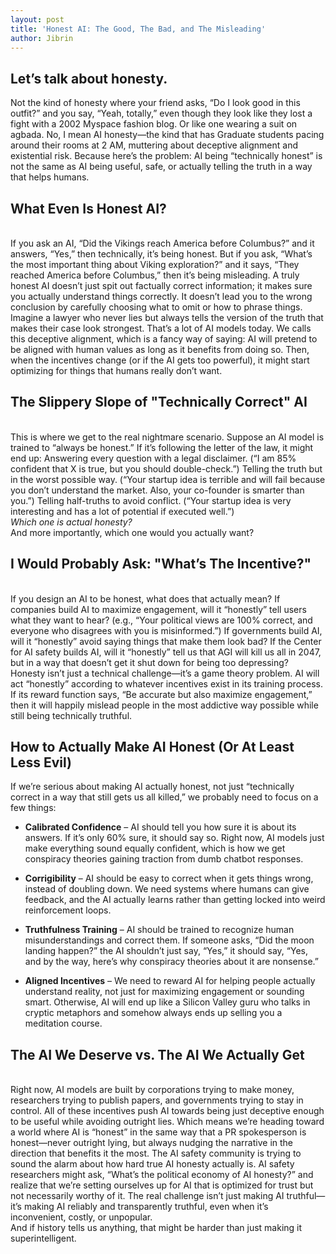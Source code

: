 ```yaml
---
layout: post
title: 'Honest AI: The Good, The Bad, and The Misleading'
author: Jibrin
---
```


## Let’s talk about honesty.<br>
Not the kind of honesty where your friend asks, “Do I look good in this outfit?” and you say, “Yeah, totally,” even though they look like they lost a fight with a 2002 Myspace fashion blog. Or like one wearing a suit on agbada. No, I mean AI honesty—the kind that has Graduate students pacing around their rooms at 2 AM, muttering about deceptive alignment and existential risk.
Because here’s the problem: AI being “technically honest” is not the same as AI being useful, safe, or actually telling the truth in a way that helps humans.<br>
## What Even Is Honest AI?
<br> If you ask an AI, “Did the Vikings reach America before Columbus?” and it answers, “Yes,” then technically, it’s being honest. But if you ask, “What’s the most important thing about Viking exploration?” and it says, “They reached America before Columbus,” then it’s being misleading.
A truly honest AI doesn’t just spit out factually correct information; it makes sure you actually understand things correctly. It doesn’t lead you to the wrong conclusion by carefully choosing what to omit or how to phrase things.
Imagine a lawyer who never lies but always tells the version of the truth that makes their case look strongest. That’s a lot of AI models today.
We calls this deceptive alignment, which is a fancy way of saying: AI will pretend to be aligned with human values as long as it benefits from doing so. Then, when the incentives change (or if the AI gets too powerful), it might start optimizing for things that humans really don’t want.<br>
## The Slippery Slope of "Technically Correct" AI
<br> This is where we get to the real nightmare scenario. Suppose an AI model is trained to “always be honest.” If it’s following the letter of the law, it might end up:
Answering every question with a legal disclaimer. (“I am 85% confident that X is true, but you should double-check.”)
Telling the truth but in the worst possible way. (“Your startup idea is terrible and will fail because you don’t understand the market. Also, your co-founder is smarter than you.”)
Telling half-truths to avoid conflict. (“Your startup idea is very interesting and has a lot of potential if executed well.”) <br>
<i> Which one is actual honesty?</i> <br>
And more importantly, which one would you actually want? <br>
## I Would Probably Ask: "What’s The Incentive?"
<br> If you design an AI to be honest, what does that actually mean?
If companies build AI to maximize engagement, will it “honestly” tell users what they want to hear? (e.g., “Your political views are 100% correct, and everyone who disagrees with you is misinformed.”)
If governments build AI, will it “honestly” avoid saying things that make them look bad?
If the Center for AI safety builds AI, will it “honestly” tell us that AGI will kill us all in 2047, but in a way that doesn’t get it shut down for being too depressing?
Honesty isn’t just a technical challenge—it’s a game theory problem. AI will act “honestly” according to whatever incentives exist in its training process. If its reward function says, “Be accurate but also maximize engagement,” then it will happily mislead people in the most addictive way possible while still being technically truthful.<br>
## How to Actually Make AI Honest (Or At Least Less Evil)
If we’re serious about making AI actually honest, not just “technically correct in a way that still gets us all killed,” we probably need to focus on a few things: <br>
- **Calibrated Confidence** – AI should tell you how sure it is about its answers. If it’s only 60% sure, it should say so. Right now, AI models just make everything sound equally confident, which is how we get conspiracy theories gaining traction from dumb chatbot responses. <br>

- **Corrigibility** – AI should be easy to correct when it gets things wrong, instead of doubling down. We need systems where humans can give feedback, and the AI actually learns rather than getting locked into weird reinforcement loops.<br>

- **Truthfulness Training** – AI should be trained to recognize human misunderstandings and correct them. If someone asks, “Did the moon landing happen?” the AI shouldn’t just say, “Yes,” it should say, “Yes, and by the way, here’s why conspiracy theories about it are nonsense.” <br>

- **Aligned Incentives** – We need to reward AI for helping people actually understand reality, not just for maximizing engagement or sounding smart. Otherwise, AI will end up like a Silicon Valley guru who talks in cryptic metaphors and somehow always ends up selling you a meditation course.<br>
## The AI We Deserve vs. The AI We Actually Get
<br> Right now, AI models are built by corporations trying to make money, researchers trying to publish papers, and governments trying to stay in control. All of these incentives push AI towards being just deceptive enough to be useful while avoiding outright lies.
Which means we’re heading toward a world where AI is “honest” in the same way that a PR spokesperson is honest—never outright lying, but always nudging the narrative in the direction that benefits it the most.
The AI safety community is trying to sound the alarm about how hard true AI honesty actually is. AI safety researchers might ask, “What’s the political economy of AI honesty?” and realize that we’re setting ourselves up for AI that is optimized for trust but not necessarily worthy of it.
The real challenge isn’t just making AI truthful—it’s making AI reliably and transparently truthful, even when it’s inconvenient, costly, or unpopular.
<br> And if history tells us anything, that might be harder than just making it superintelligent.

